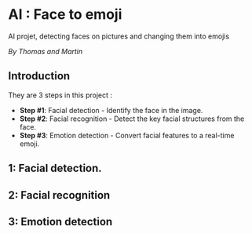 # AI : Face to emoji
AI projet, detecting faces on pictures and changing them into emojis

*By Thomas and Martin*

## Introduction 
They are 3 steps in this project : 

* **Step #1**: Facial detection - Identify the face in the image.
* **Step #2**: Facial recognition - Detect the key facial structures from the face.
* **Step #3**: Emotion detection - Convert facial features to a real-time emoji.


## 1: Facial detection.


## 2: Facial recognition


## 3: Emotion detection
